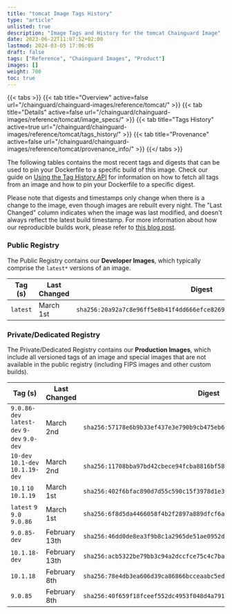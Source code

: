```yaml
---
title: "tomcat Image Tags History"
type: "article"
unlisted: true
description: "Image Tags and History for the tomcat Chainguard Image"
date: 2023-06-22T11:07:52+02:00
lastmod: 2024-03-05 17:06:05
draft: false
tags: ["Reference", "Chainguard Images", "Product"]
images: []
weight: 700
toc: true
---
```


{{< tabs >}}
{{< tab title="Overview" active=false url="/chainguard/chainguard-images/reference/tomcat/" >}}
{{< tab title="Details" active=false url="/chainguard/chainguard-images/reference/tomcat/image_specs/" >}}
{{< tab title="Tags History" active=true url="/chainguard/chainguard-images/reference/tomcat/tags_history/" >}}
{{< tab title="Provenance" active=false url="/chainguard/chainguard-images/reference/tomcat/provenance_info/" >}}
{{</ tabs >}}

The following tables contains the most recent tags and digests that can be used to pin your Dockerfile to a specific build of this image. Check our guide on [Using the Tag History API](/chainguard/chainguard-images/using-the-tag-history-api/) for information on how to fetch all tags from an image and how to pin your Dockerfile to a specific digest.

Please note that digests and timestamps only change when there is a change to the image, even though images are rebuilt every night. The "Last Changed" column indicates when the image was last modified, and doesn't always reflect the latest build timestamp. For more information about how our reproducible builds work, please refer to [this blog post](https://www.chainguard.dev/unchained/reproducing-chainguards-reproducible-image-builds).

### Public Registry
The Public Registry contains our **Developer Images**, which typically comprise the `latest*` versions of an image.

| Tag (s)   | Last Changed | Digest                                                                    |
|-----------|--------------|---------------------------------------------------------------------------|
|  `latest` | March 1st    | `sha256:20a92a7c8e96ff5e8b41f4dd666efce82695664ed5979fe0c074414221ef48a2` |


### Private/Dedicated Registry
The Private/Dedicated Registry contains our **Production Images**, which include all versioned tags of an image and special images that are not available in the public registry (including FIPS images and other custom builds).

| Tag (s)                                      | Last Changed  | Digest                                                                    |
|----------------------------------------------|---------------|---------------------------------------------------------------------------|
|  `9.0.86-dev` `latest-dev` `9-dev` `9.0-dev` | March 2nd     | `sha256:57178e6b9b33ef437e3e790b9cb475eb6f8df6bea25fff6f6df86c7e23ef6c69` |
|  `10-dev` `10.1-dev` `10.1.19-dev`           | March 2nd     | `sha256:11708bba97bd42cbece94fcba8816bf58b9ac5d96550d3ad9b7a814b95b64702` |
|  `10.1` `10` `10.1.19`                       | March 1st     | `sha256:402f6bfac890d7d55c590c15f3978d1e33fb9cedc4f2aafcbd6f8c87eb174f44` |
|  `latest` `9` `9.0` `9.0.86`                 | March 1st     | `sha256:6f8d5da4466058f4b2f2897a889dfcf6a64bad39970ee1375f45f449dc3e0900` |
|  `9.0.85-dev`                                | February 13th | `sha256:46dd0de8ea3f9b8c1a2965de51ae0952df7945c4a1890edaf30ac17f6ce9295a` |
|  `10.1.18-dev`                               | February 13th | `sha256:acb5322be79bb3c94a2dccfce75c4c7baf44312b87c572e04ddcdbfba597791d` |
|  `10.1.18`                                   | February 8th  | `sha256:78e4db3ea606d39ca86866bcceaabc5ede1f41c2c61d7613baf29627e6b3b48f` |
|  `9.0.85`                                    | February 8th  | `sha256:40f659f18fceef552dc4953f048d4a791a46a3ada3c2e20b4bc5ae98f666e57b` |

